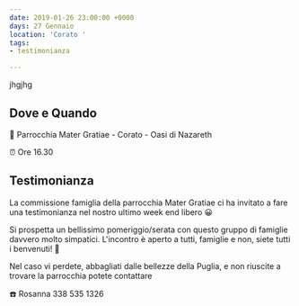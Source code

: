 ```yaml
---
date: 2019-01-26 23:00:00 +0000
days: 27 Gennaio
location: 'Corato '
tags:
- testimonianza

---
```

jhgjhg

## Dove e Quando

🎯 Parrocchia Mater Gratiae - Corato - Oasi di Nazareth

⏰ Ore 16.30

## Testimonianza

La commissione famiglia della parrocchia Mater Gratiae ci ha invitato a fare una testimonianza nel nostro ultimo week end libero 😀

Si prospetta un bellissimo pomeriggio/serata con questo gruppo di famiglie davvero molto simpatici. L'incontro è aperto a tutti, famiglie e non, siete tutti i benvenuti! 🤗

Nel caso vi perdete, abbagliati dalle bellezze della Puglia, e non riuscite a trovare la parrocchia potete contattare

☎️ Rosanna 338 535 1326